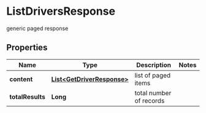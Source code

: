 

# ListDriversResponse

generic paged response

## Properties

| Name | Type | Description | Notes |
|------------ | ------------- | ------------- | -------------|
|**content** | [**List&lt;GetDriverResponse&gt;**](GetDriverResponse.md) | list of paged items |  |
|**totalResults** | **Long** | total number of records |  |



